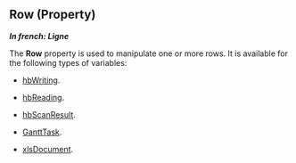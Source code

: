 
## Row (Property)

***In french: Ligne***
	



<a name="XUse"></a>
<a name="Use"></a>
<a name="description"></a>
The **Row** property is used to manipulate one or more rows. It is available for the following types of variables:

- [hbWriting](../WDLang4/1000021710.md).

- [hbReading](../WDLang4/1000021701.md).

- [hbScanResult](../WDLang4/1000021724.md).

- [GanttTask](../WDLang1/1000020881.md).

- [xlsDocument](../WDLang5/1000017464.md).




